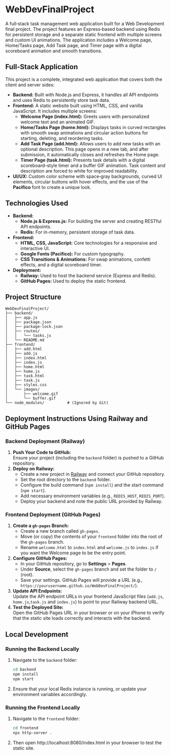 # WebDevFinalProject

A full‑stack task management web application built for a Web Development final project. The project features an Express‑based backend using Redis for persistent storage and a separate static frontend with multiple screens and custom UI animations. The application includes a Welcome page, Home/Tasks page, Add Task page, and Timer page with a digital scoreboard animation and smooth transitions.

## Full‑Stack Application

This project is a complete, integrated web application that covers both the client and server sides:
- **Backend:** Built with Node.js and Express, it handles all API endpoints and uses Redis to persistently store task data.
- **Frontend:** A static website built using HTML, CSS, and vanilla JavaScript. It includes multiple screens:
  - **Welcome Page (index.html):** Greets users with personalized welcome text and an animated GIF.
  - **Home/Tasks Page (home.html):** Displays tasks in curved rectangles with smooth swap animations and circular action buttons for starting, deleting, and reordering tasks.
  - **Add Task Page (add.html):** Allows users to add new tasks with an optional description. This page opens in a new tab, and after submission, it automatically closes and refreshes the Home page.
  - **Timer Page (task.html):** Presents task details with a digital scoreboard–style timer and a buffer GIF animation. Task content and description are forced to white for improved readability.
- **UI/UX:** Custom color scheme with space‑gray backgrounds, curved UI elements, circular buttons with hover effects, and the use of the **Pacifico** font to create a unique look.

## Technologies Used

- **Backend:**
  - **Node.js & Express.js:** For building the server and creating RESTful API endpoints.
  - **Redis:** For in-memory, persistent storage of task data.
- **Frontend:**
  - **HTML, CSS, JavaScript:** Core technologies for a responsive and interactive UI.
  - **Google Fonts (Pacifico):** For custom typography.
  - **CSS Transitions & Animations:** For swap animations, confetti effects, and a digital scoreboard timer.
- **Deployment:**
  - **Railway:** Used to host the backend service (Express and Redis).
  - **GitHub Pages:** Used to deploy the static frontend.

## Project Structure

```
WebDevFinalProject/
├── backend/
│   ├── app.js
│   ├── package.json
│   ├── package-lock.json
│   ├── routes/
│   │   └── tasks.js
│   └── README.md
├── frontend/
│   ├── add.html
│   ├── add.js
│   ├── index.html
│   ├── index.js
│   ├── home.html
│   ├── home.js
│   ├── task.html
│   ├── task.js
│   ├── styles.css
│   └── images/
│       ├── welcome.gif
│       └── buffer.gif
└── node_modules/          # (Ignored by Git)
```

## Deployment Instructions Using Railway and GitHub Pages

### Backend Deployment (Railway)
1. **Push Your Code to GitHub:**  
   Ensure your project (including the `backend` folder) is pushed to a GitHub repository.
2. **Deploy on Railway:**  
   - Create a new project in [Railway](https://railway.app/) and connect your GitHub repository.
   - Set the root directory to the `backend` folder.
   - Configure the build command (`npm install`) and the start command (`npm start`).
   - Add necessary environment variables (e.g., `REDIS_HOST`, `REDIS_PORT`).
   - Deploy your backend and note the public URL provided by Railway.

### Frontend Deployment (GitHub Pages)
1. **Create a `gh-pages` Branch:**  
   - Create a new branch called `gh-pages`.
   - Move (or copy) the contents of your `frontend` folder into the root of the `gh-pages` branch.
   - Rename `welcome.html` to `index.html` and `welcome.js` to `index.js` if you want the Welcome page to be the entry point.
2. **Configure GitHub Pages:**  
   - In your GitHub repository, go to **Settings** > **Pages**.
   - Under **Source**, select the `gh-pages` branch and set the folder to `/` (root).
   - Save your settings. GitHub Pages will provide a URL (e.g., `https://yourusername.github.io/WebDevFinalProject/`).
3. **Update API Endpoints:**  
   Update the API endpoint URLs in your frontend JavaScript files (`add.js`, `home.js`,`task.js` and `index.js`) to point to your Railway backend URL.
4. **Test the Deployed Site:**  
   Open the GitHub Pages URL in your browser or on your iPhone to verify that the static site loads correctly and interacts with the backend.

## Local Development

### Running the Backend Locally

1. Navigate to the `backend` folder:
   ```bash
   cd backend
   npm install
   npm start

2. Ensure that your local Redis instance is running, or update your environment variables accordingly.

### Running the Frontend Locally

1. Navigate to the `frontend` folder:
   ```bash
   cd frontend
   npx http-server .

2. Then open http://localhost:8080/index.html in your browser to test the static site.
